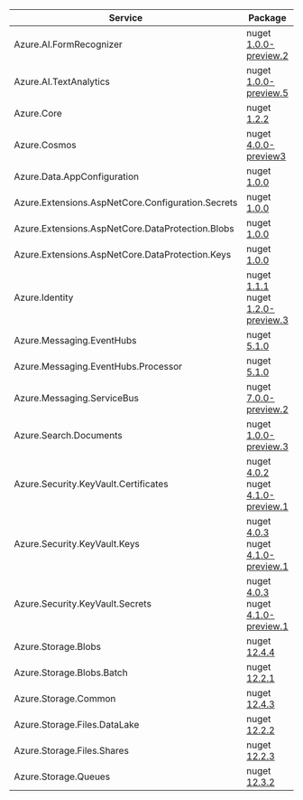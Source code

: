 | Service | Package | Docs | Source |
| ------- | ------- | ---- | ------ |
| Azure.AI.FormRecognizer | nuget [1.0.0-preview.2](https://www.nuget.org/packages/Azure.AI.FormRecognizer/1.0.0-preview.2) | NA | github [1.0.0-preview.2](https://github.com/Azure/azure-sdk-for-net/tree/Azure.AI.FormRecognizer_1.0.0-preview.2/sdk/formrecognizer/Azure.AI.FormRecognizer/) |
| Azure.AI.TextAnalytics | nuget [1.0.0-preview.5](https://www.nuget.org/packages/Azure.AI.TextAnalytics/1.0.0-preview.5) | [docs](https://docs.microsoft.com/dotnet/api/overview/azure/AI.TextAnalytics-readme/) | github [1.0.0-preview.5](https://github.com/Azure/azure-sdk-for-net/tree/Azure.AI.TextAnalytics_1.0.0-preview.5/sdk/textanalytics/Azure.AI.TextAnalytics/) |
| Azure.Core | nuget [1.2.2](https://www.nuget.org/packages/Azure.Core/1.2.2) | [docs](https://docs.microsoft.com/dotnet/api/overview/azure/Core-readme/) | github [1.2.2](https://github.com/Azure/azure-sdk-for-net/tree/Azure.Core_1.2.2/sdk/core/Azure.Core/) |
| Azure.Cosmos | nuget [4.0.0-preview3](https://www.nuget.org/packages/Azure.Cosmos/4.0.0-preview3) | [docs](https://docs.microsoft.com/dotnet/api/azure.cosmos?view=azure-dotnet-preview) | github [4.0.0-preview3](https://github.com/Azure/azure-sdk-for-net/tree/Azure.Cosmos_4.0.0-preview3/sdk/https://github.com/Azure/azure-cosmos-dotnet-v3/tree/releases/4.0.0-preview3/Azure.Cosmos/) |
| Azure.Data.AppConfiguration | nuget [1.0.0](https://www.nuget.org/packages/Azure.Data.AppConfiguration/1.0.0) | [docs](https://docs.microsoft.com/dotnet/api/overview/azure/Data.AppConfiguration-readme/) | github [1.0.0](https://github.com/Azure/azure-sdk-for-net/tree/Azure.Data.AppConfiguration_1.0.0/sdk/appconfiguration/Azure.Data.AppConfiguration/) |
| Azure.Extensions.AspNetCore.Configuration.Secrets | nuget [1.0.0](https://www.nuget.org/packages/Azure.Extensions.AspNetCore.Configuration.Secrets/1.0.0) | NA | github [1.0.0](https://github.com/Azure/azure-sdk-for-net/tree/Azure.Extensions.AspNetCore.Configuration.Secrets_1.0.0/sdk/extensions/Azure.Extensions.AspNetCore.Configuration.Secrets/) |
| Azure.Extensions.AspNetCore.DataProtection.Blobs | nuget [1.0.0](https://www.nuget.org/packages/Azure.Extensions.AspNetCore.DataProtection.Blobs/1.0.0) | NA | github [1.0.0](https://github.com/Azure/azure-sdk-for-net/tree/Azure.Extensions.AspNetCore.DataProtection.Blobs_1.0.0/sdk/extensions/Azure.Extensions.AspNetCore.DataProtection.Blobs/) |
| Azure.Extensions.AspNetCore.DataProtection.Keys | nuget [1.0.0](https://www.nuget.org/packages/Azure.Extensions.AspNetCore.DataProtection.Keys/1.0.0) | NA | github [1.0.0](https://github.com/Azure/azure-sdk-for-net/tree/Azure.Extensions.AspNetCore.DataProtection.Keys_1.0.0/sdk/extensions/Azure.Extensions.AspNetCore.DataProtection.Keys/) |
| Azure.Identity | nuget [1.1.1](https://www.nuget.org/packages/Azure.Identity/1.1.1)<br>nuget [1.2.0-preview.3](https://www.nuget.org/packages/Azure.Identity/1.2.0-preview.3) | [docs](https://docs.microsoft.com/dotnet/api/overview/azure/Identity-readme/) | github [1.1.1](https://github.com/Azure/azure-sdk-for-net/tree/Azure.Identity_1.1.1/sdk/identity/Azure.Identity/)<br>github [1.2.0-preview.3](https://github.com/Azure/azure-sdk-for-net/tree/Azure.Identity_1.2.0-preview.3/sdk/identity/Azure.Identity/) |
| Azure.Messaging.EventHubs | nuget [5.1.0](https://www.nuget.org/packages/Azure.Messaging.EventHubs/5.1.0) | [docs](https://docs.microsoft.com/dotnet/api/overview/azure/Messaging.EventHubs-readme/) | github [5.1.0](https://github.com/Azure/azure-sdk-for-net/tree/Azure.Messaging.EventHubs_5.1.0/sdk/eventhub/Azure.Messaging.EventHubs/) |
| Azure.Messaging.EventHubs.Processor | nuget [5.1.0](https://www.nuget.org/packages/Azure.Messaging.EventHubs.Processor/5.1.0) | [docs](https://docs.microsoft.com/dotnet/api/overview/azure/Messaging.EventHubs.Processor-readme/) | github [5.1.0](https://github.com/Azure/azure-sdk-for-net/tree/Azure.Messaging.EventHubs.Processor_5.1.0/sdk/eventhub/Azure.Messaging.EventHubs.Processor/) |
| Azure.Messaging.ServiceBus | nuget [7.0.0-preview.2](https://www.nuget.org/packages/Azure.Messaging.ServiceBus/7.0.0-preview.2) | [docs](https://docs.microsoft.com/dotnet/api/overview/azure/Messaging.ServiceBus-readme/) | github [7.0.0-preview.2](https://github.com/Azure/azure-sdk-for-net/tree/Azure.Messaging.ServiceBus_7.0.0-preview.2/sdk/servicebus/Azure.Messaging.ServiceBus/) |
| Azure.Search.Documents | nuget [1.0.0-preview.3](https://www.nuget.org/packages/Azure.Search.Documents/1.0.0-preview.3) | [docs](https://docs.microsoft.com/dotnet/api/overview/azure/Search.Documents-readme/) | github [1.0.0-preview.3](https://github.com/Azure/azure-sdk-for-net/tree/Azure.Search.Documents_1.0.0-preview.3/sdk/search/Azure.Search.Documents/) |
| Azure.Security.KeyVault.Certificates | nuget [4.0.2](https://www.nuget.org/packages/Azure.Security.KeyVault.Certificates/4.0.2)<br>nuget [4.1.0-preview.1](https://www.nuget.org/packages/Azure.Security.KeyVault.Certificates/4.1.0-preview.1) | [docs](https://docs.microsoft.com/dotnet/api/overview/azure/Security.KeyVault.Certificates-readme/) | github [4.0.2](https://github.com/Azure/azure-sdk-for-net/tree/Azure.Security.KeyVault.Certificates_4.0.2/sdk/keyvault/Azure.Security.KeyVault.Certificates/)<br>github [4.1.0-preview.1](https://github.com/Azure/azure-sdk-for-net/tree/Azure.Security.KeyVault.Certificates_4.1.0-preview.1/sdk/keyvault/Azure.Security.KeyVault.Certificates/) |
| Azure.Security.KeyVault.Keys | nuget [4.0.3](https://www.nuget.org/packages/Azure.Security.KeyVault.Keys/4.0.3)<br>nuget [4.1.0-preview.1](https://www.nuget.org/packages/Azure.Security.KeyVault.Keys/4.1.0-preview.1) | [docs](https://docs.microsoft.com/dotnet/api/overview/azure/Security.KeyVault.Keys-readme/) | github [4.0.3](https://github.com/Azure/azure-sdk-for-net/tree/Azure.Security.KeyVault.Keys_4.0.3/sdk/keyvault/Azure.Security.KeyVault.Keys/)<br>github [4.1.0-preview.1](https://github.com/Azure/azure-sdk-for-net/tree/Azure.Security.KeyVault.Keys_4.1.0-preview.1/sdk/keyvault/Azure.Security.KeyVault.Keys/) |
| Azure.Security.KeyVault.Secrets | nuget [4.0.3](https://www.nuget.org/packages/Azure.Security.KeyVault.Secrets/4.0.3)<br>nuget [4.1.0-preview.1](https://www.nuget.org/packages/Azure.Security.KeyVault.Secrets/4.1.0-preview.1) | [docs](https://docs.microsoft.com/dotnet/api/overview/azure/Security.KeyVault.Secrets-readme/) | github [4.0.3](https://github.com/Azure/azure-sdk-for-net/tree/Azure.Security.KeyVault.Secrets_4.0.3/sdk/keyvault/Azure.Security.KeyVault.Secrets/)<br>github [4.1.0-preview.1](https://github.com/Azure/azure-sdk-for-net/tree/Azure.Security.KeyVault.Secrets_4.1.0-preview.1/sdk/keyvault/Azure.Security.KeyVault.Secrets/) |
| Azure.Storage.Blobs | nuget [12.4.4](https://www.nuget.org/packages/Azure.Storage.Blobs/12.4.4) | [docs](https://docs.microsoft.com/dotnet/api/overview/azure/Storage.Blobs-readme/) | github [12.4.4](https://github.com/Azure/azure-sdk-for-net/tree/Azure.Storage.Blobs_12.4.4/sdk/storage/Azure.Storage.Blobs/) |
| Azure.Storage.Blobs.Batch | nuget [12.2.1](https://www.nuget.org/packages/Azure.Storage.Blobs.Batch/12.2.1) | [docs](https://docs.microsoft.com/dotnet/api/overview/azure/Storage.Blobs.Batch-readme/) | github [12.2.1](https://github.com/Azure/azure-sdk-for-net/tree/Azure.Storage.Blobs.Batch_12.2.1/sdk/storage/Azure.Storage.Blobs.Batch/) |
| Azure.Storage.Common | nuget [12.4.3](https://www.nuget.org/packages/Azure.Storage.Common/12.4.3) | [docs](https://docs.microsoft.com/dotnet/api/overview/azure/Storage.Common-readme/) | github [12.4.3](https://github.com/Azure/azure-sdk-for-net/tree/Azure.Storage.Common_12.4.3/sdk/storage/Azure.Storage.Common/) |
| Azure.Storage.Files.DataLake | nuget [12.2.2](https://www.nuget.org/packages/Azure.Storage.Files.DataLake/12.2.2) | [docs](https://docs.microsoft.com/dotnet/api/overview/azure/Storage.Files.DataLake-readme/) | github [12.2.2](https://github.com/Azure/azure-sdk-for-net/tree/Azure.Storage.Files.DataLake_12.2.2/sdk/storage/Azure.Storage.Files.DataLake/) |
| Azure.Storage.Files.Shares | nuget [12.2.3](https://www.nuget.org/packages/Azure.Storage.Files.Shares/12.2.3) | [docs](https://docs.microsoft.com/dotnet/api/overview/azure/Storage.Files.Shares-readme/) | github [12.2.3](https://github.com/Azure/azure-sdk-for-net/tree/Azure.Storage.Files.Shares_12.2.3/sdk/storage/Azure.Storage.Files.Shares/) |
| Azure.Storage.Queues | nuget [12.3.2](https://www.nuget.org/packages/Azure.Storage.Queues/12.3.2) | [docs](https://docs.microsoft.com/dotnet/api/overview/azure/Storage.Queues-readme/) | github [12.3.2](https://github.com/Azure/azure-sdk-for-net/tree/Azure.Storage.Queues_12.3.2/sdk/storage/Azure.Storage.Queues/) |

